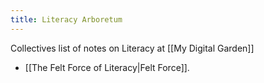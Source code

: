 ```yaml
---
title: Literacy Arboretum
---
```


Collectives list of notes on Literacy at [[My Digital Garden]]


- [[The Felt Force of Literacy|Felt Force]].